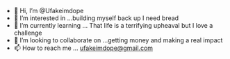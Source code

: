 - 👋 Hi, I’m @Ufakeimdope
- 👀 I’m interested in ...building myself back up I need bread
- 🌱 I’m currently learning ... That life is a terrifying upheaval but I love a challenge
- 💞️ I’m looking to collaborate on ...getting money and making a real impact
- 📫 How to reach me ... ufakeimdope@gmail.com

<!---
Ufakeimdope/Ufakeimdope is a ✨ special ✨ repository because its `README.md` (this file) appears on your GitHub profile.
You can click the Preview link to take a look at your changes.
--->
